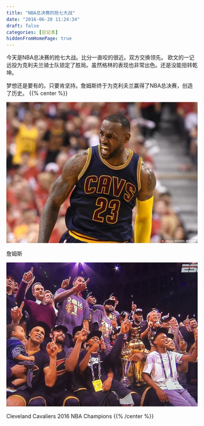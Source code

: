 ```yaml
---
title: "NBA总决赛的抢七大战"
date: "2016-06-20 11:24:34"
draft: false
categories: [日记本]
hiddenFromHomePage: true
---
```

今天是NBA总决赛的抢七大战。比分一直咬的很近。双方交换领先。 欧文的一记远投为克利夫兰骑士队锁定了胜局。虽然格林的表现也非常出色。还是没能扭转乾坤。 

梦想还是要有的。只要肯坚持。詹姆斯终于为克利夫兰赢得了NBA总决赛，创造了历史。
{{% center %}}

![詹姆斯](/images/日记本/1647554-1ae0e8aeadca5905.png "Local Picture")

詹姆斯


![Cleveland Cavaliers 2016 NBA Champions](/images/日记本/1647554-01989f6068fbef2f.png)

Cleveland Cavaliers 2016 NBA Champions
{{% /center %}}